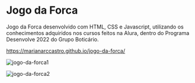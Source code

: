 # Jogo da Forca
Jogo da Forca desenvolvido com HTML, CSS e Javascript, utilizando os conhecimentos adquiridos nos cursos feitos na Alura, dentro do Programa Desenvolve 2022 do Grupo Boticário.

https://marianarccastro.github.io/jogo-da-forca/

![jogo-da-forca1](https://user-images.githubusercontent.com/100616283/158021461-33d9f27d-02c0-4447-a624-11d135ad58c9.png)

![jogo-da-forca2](https://user-images.githubusercontent.com/100616283/158021812-a2bbdba2-5f48-48c2-a5e4-8410af1fd647.png)

